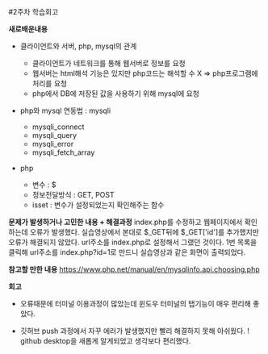 #2주차 학습회고

**새로배운내용**

- 클라이언트와 서버, php, mysql의 관계
    - 클라이언트가 네트워크를 통해 웹서버로 정보를 요청
    - 웹서버는 html해석 기능은 있지만 php코드는 해석할 수 X => php프로그램에 처리를 요청
    - php에서 DB에 저장된 값을 사용하기 위해 mysql에 요청
    
- php와 mysql 연동법 : mysqli 
    - mysqli_connect 
    - mysqli_query
    - mysqli_error
    - mysqli_fetch_array

- php
    - 변수 : $
    - 정보전달방식 : GET, POST
    - isset : 변수가 설정되었는지 확인해주는 함수
    
**문제가 발생하거나 고민한 내용 + 해결과정**
index.php를 수정하고 웹페이지에서 확인하는데 오류가 발생했다.
실습영상에서 본대로 $_GET뒤에 $_GET['id']를 추가했지만 오류가 해결되지 않았다.
url주소를 index.php로 설정해서 그랬던 것이다. 1번 목록을 클릭해 url주소를 index.php?id=1로 만드니 실습영상과 같은 화면이 출력되었다.

**참고할 만한 내용**
https://www.php.net/manual/en/mysqlinfo.api.choosing.php

**회고**
+ 오류때문에 터미널 이용과정이 많았는데 윈도우 터미널의 탭기능이 매우 편리해 좋았다.
- 깃허브 push 과정에서 자꾸 에러가 발생했지만 빨리 해결하지 못해 아쉬웠다.
! github desktop을 새롭게 알게되었고 생각보다 편리했다.
